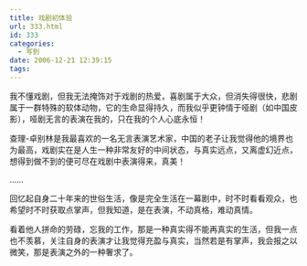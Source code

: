 ```yaml
---
title: 戏剧初体验
url: 333.html
id: 333
categories:
  - 写到
date: 2006-12-21 12:39:15
tags:
---
```


我不懂戏剧，但我无法掩饰对于戏剧的热爱，喜剧属于大众，但消失得很快，悲剧属于一群特殊的软体动物，它的生命显得持久，而我似乎更钟情于哑剧（如中国皮影），哑剧无言的表演在我的，只在我的个人心底永恒！  
  
查理-卓别林是我最喜欢的一名无言表演艺术家，中国的老子让我觉得他的境界也为最高，戏剧实在是人生一种非常友好的中间状态，与真实远点，又离虚幻近点，想得到做不到的便可尽在戏剧中表演得来，真美！  
  
……  
  
回忆起自身二十年来的世俗生活，像是完全生活在一幕剧中，时不时看看观众，也希望时不时获取点掌声，但我知道，是在表演，不动真格，难动真情。  
  
看着他人拼命的劳碌，忘我的工作，那是一种真实得不能再真实的生活，但我一点也不羡慕，关注自身的表演才让我觉得充盈与真实，当然若是有掌声，我会报之以微笑，那是表演之外的一种奢求了。